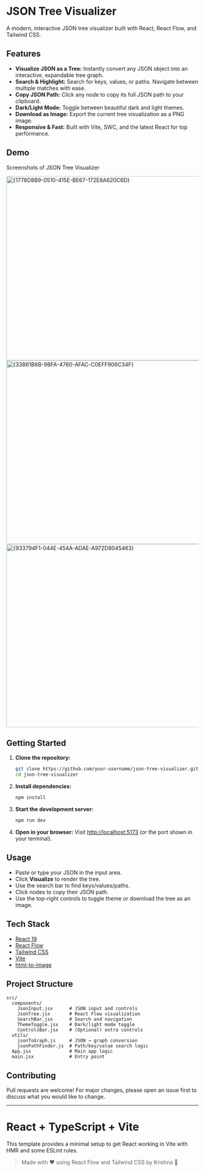 # JSON Tree Visualizer

A modern, interactive JSON tree visualizer built with React, React Flow, and Tailwind CSS.

## Features

- **Visualize JSON as a Tree:** Instantly convert any JSON object into an interactive, expandable tree graph.
- **Search & Highlight:** Search for keys, values, or paths. Navigate between multiple matches with ease.
- **Copy JSON Path:** Click any node to copy its full JSON path to your clipboard.
- **Dark/Light Mode:** Toggle between beautiful dark and light themes.
- **Download as Image:** Export the current tree visualization as a PNG image.
- **Responsive & Fast:** Built with Vite, SWC, and the latest React for top performance.

## Demo

Screenshots of JSON Tree Visualizer

<img width="955" height="483" alt="{1778D8B9-0510-415E-BE67-172E8A620C6D}" src="https://github.com/user-attachments/assets/2ae62f5a-d413-45bc-a57d-0d9fed48a5ad" />

<img width="950" height="481" alt="{33B61B6B-9BFA-4760-AFAC-C0EFF906C34F}" src="https://github.com/user-attachments/assets/3c4bce5d-148d-4f9f-a3a9-99693000f744" />

<img width="953" height="480" alt="{933794F1-044E-454A-ADAE-A972D8045463}" src="https://github.com/user-attachments/assets/0ee0da77-0a9a-4780-947c-569d1bd6bc70" />



## Getting Started

1. **Clone the repository:**
   ```sh
   git clone https://github.com/your-username/json-tree-visualizer.git
   cd json-tree-visualizer
   ```
2. **Install dependencies:**
   ```sh
   npm install
   ```
3. **Start the development server:**
   ```sh
   npm run dev
   ```
4. **Open in your browser:**
   Visit [http://localhost:5173](http://localhost:5173) (or the port shown in your terminal).

## Usage

- Paste or type your JSON in the input area.
- Click **Visualize** to render the tree.
- Use the search bar to find keys/values/paths.
- Click nodes to copy their JSON path.
- Use the top-right controls to toggle theme or download the tree as an image.

## Tech Stack

- [React 19](https://react.dev/)
- [React Flow](https://reactflow.dev/)
- [Tailwind CSS](https://tailwindcss.com/)
- [Vite](https://vitejs.dev/)
- [html-to-image](https://github.com/bubkoo/html-to-image)

## Project Structure

```
src/
  components/
    JsonInput.jsx      # JSON input and controls
    JsonTree.jsx       # React Flow visualization
    SearchBar.jsx      # Search and navigation
    ThemeToggle.jsx    # Dark/light mode toggle
    ControlsBar.jsx    # (Optional) extra controls
  utils/
    jsonToGraph.js     # JSON → graph conversion
    jsonPathFinder.js  # Path/key/value search logic
  App.jsx              # Main app logic
  main.jsx             # Entry point
```

## Contributing

Pull requests are welcome! For major changes, please open an issue first to discuss what you would like to change.

---

# React + TypeScript + Vite

This template provides a minimal setup to get React working in Vite with HMR and some ESLint rules.

> Made with ❤️ using React Flow and Tailwind CSS by Krishna 🦚
